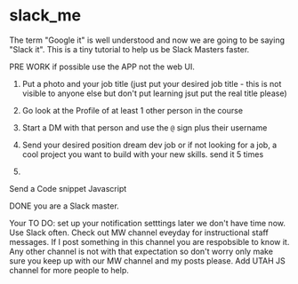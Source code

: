 # slack_me

The term "Google it" is well understood and now we are going to be saying "Slack it". This is a tiny tutorial to help us be Slack Masters faster.

PRE WORK if possible use the APP not the web UI.

1. Put a photo and your job title (just put your desired job title - this is not visible to anyone else but don't put learning jsut put the real title please)

2. Go look at the Profile of at least 1 other person in the course

3. Start a DM with that person and use the `@` sign plus their username 

4. Send your desired position dream dev job or if not looking for a job, a cool project you want to build with your new skills. 
send it 5 times 

1. 
Send a Code snippet Javascript

DONE you are a Slack master. 



Your TO DO: set up your notification setttings later we don't have time now. 
Use Slack often.
Check out MW channel eveyday for instructional staff messages. If I post something in this channel you are respobsible to know it. Any other channel is not with that expectation so don't worry only make sure you keep up with our MW channel and my posts please. 
Add UTAH JS channel for more people to help. 
